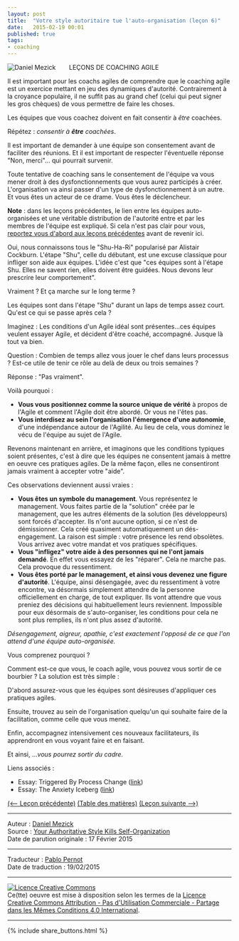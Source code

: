 ```yaml
---
layout: post
title:  "Votre style autoritaire tue l'auto-organisation (leçon 6)"
date:   2015-02-19 00:01
published: true
tags:
- coaching
---
```


<div align="left" style="float:left; padding-right:30px" >
  <img title="Daniel Mezick" src="{{ site.url }}assets/daniel_mezick/daniel-mezick-004.png" />
</div>
LEÇONS DE COACHING AGILE

Il est important pour les coachs agiles de comprendre que le coaching agile est un exercice mettant en jeu des dynamiques d'autorité. Contrairement à la croyance populaire, il ne suffit pas au grand chef (celui qui peut signer les gros chèques) de vous permettre de faire les choses.

Les équipes que vous coachez doivent en fait consentir à _être_ coachées.

Répétez : _consentir à **être** coachées_.

Il est important de demander à une équipe son consentement avant de faciliter des réunions. Et il est important de respecter l'éventuelle réponse "Non, merci"... qui pourrait survenir.

Toute tentative de coaching sans le consentement de l'équipe va vous mener droit à des dysfonctionnements que vous aurez participés à créer. L'organisation va ainsi passer d'un type de dysfonctionnement à un autre. Et vous êtes un acteur de ce drame. Vous êtes le déclencheur.

**Note** : dans les leçons précédentes, le lien entre les équipes auto-organisées et une véritable distribution de l'autorité entre et par les membres de l'équipe est expliqué. Si cela n'est pas clair pour vous, [reportez vous d'abord aux leçons précédentes](http://www.les-traducteurs-agiles.org/2015/02/19/lecons-de-coaching.html) avant de revenir ici.

Oui, nous connaissons tous le "Shu-Ha-Ri" popularisé par Alistair Cockburn. L'étape "Shu", celle du débutant, est une excuse classique pour infliger son aide aux équipes. L'idée c'est que "ces équipes sont à l'étape Shu. Elles ne savent rien, elles doivent être guidées. Nous devons leur prescrire leur comportement".

Vraiment ? Et ça marche sur le long terme ?

Les équipes sont dans l'étape "Shu" durant un laps de temps assez court. Qu'est ce qui se passe après cela ?

Imaginez : Les conditions d'un Agile idéal sont présentes...ces équipes veulent essayer Agile, et décident d'être coaché, accompagné. Jusque là tout va bien.

Question : Combien de temps allez vous jouer le chef dans leurs processus ? Est-ce utile de tenir ce rôle au delà de deux ou trois semaines ?

Réponse : "Pas vraiment".

Voilà pourquoi :

* **Vous vous positionnez comme la source unique de vérité** à propos de l'Agile et comment l'Agile doit être abordé. Or vous ne l'êtes pas.
* **Vous interdisez au sein l'organisation l'émergence d'une autonomie**, d'une indépendance autour de l'Agilité. Au lieu de cela, vous dominez le vécu de l'équipe au sujet de l'Agile.


Revenons maintenant en arrière, et imaginons que les conditions typiques soient présentes, c'est à dire que les équipes ne consentent jamais à mettre en oeuvre ces pratiques agiles. De la même façon, elles ne consentiront jamais vraiment à accepter votre "aide".

Ces observations deviennent aussi vraies :

* **Vous êtes un symbole du management**. Vous représentez le management. Vous faites partie de la "solution" créée par le management, que les autres éléments de la solution (les développeurs) sont forcés d'accepter. Ils n'ont aucune option, si ce n'est de démissionner. Cela créé quasiment automatiquement un dés-engagement. La raison est simple : votre présence les rend obsolètes. Vous arrivez avec votre mandat et vos pratiques spécifiques.
* **Vous "infligez" votre aide à des personnes qui ne l'ont jamais demandé**. En effet vous essayez de les "réparer". Cela ne marche pas. Cela provoque du ressentiment.
* **Vous êtes porté par le management, et ainsi vous devenez une figure d'autorité**. L'équipe, ainsi désengagée, avec du ressentiment à votre encontre, va désormais simplement attendre de la personne officiellement en charge, de tout expliquer. Ils vont attendre que vous preniez des décisions qui habituellement leurs reviennent. Impossible pour eux désormais de s'auto-organiser, les conditions pour cela ne sont plus remplies, ils n'ont plus assez d'autorité.

_Désengagement, aigreur, apathie, c'est exactement l'opposé de ce que l'on attend d'une équipe auto-organisée._

Vous comprenez pourquoi ?

Comment est-ce que vous, le coach agile, vous pouvez vous sortir de ce bourbier ? La solution est très simple :

D'abord assurez-vous que les équipes sont désireuses d'appliquer ces pratiques agiles.

Ensuite, trouvez au sein de l'organisation quelqu'un qui souhaite faire de la facilitation, comme celle que vous menez.

Enfin, accompagnez intensivement ces nouveaux facilitateurs, ils apprendront en vous voyant faire et en faisant.

Et ainsi, ..._vous pourrez sortir du cadre_.

Liens associés :

* Essay: Triggered By Process Change ([link](http://newtechusa.net/agile/triggered-by-process-change/))
* Essay: The Anxiety Iceberg ([link](http://newtechusa.net/agile/the-anxiety-iceberg/))


[(<-- Leçon précédente)](http://www.les-traducteurs-agiles.org/2015/02/18/l-autogestion-c-est-l-autorite-distribuee-par-consentement-lecon-5.html) [(Table des matières)](http://www.les-traducteurs-agiles.org/2015/02/19/lecons-de-coaching.html) [(Leçon suivante -->)](http://www.les-traducteurs-agiles.org/2015/02/20/invitez-a-la-facilitation-lecon-7.html)  

---
Auteur : [Daniel Mezick](https://twitter.com/DanielMezick)  
Source : [Your Authoritative Style Kills Self-Organization](http://newtechusa.net/agile/your-authoritative-style-kills-self-organization/)  
Date de parution originale : 17 Février 2015  

---
Traducteur : [Pablo Pernot](https://twitter.com/pablopernot)  
Date de traduction : 19/02/2015  

---

<a rel="license" href="http://creativecommons.org/licenses/by-nc-sa/4.0/"><img alt="Licence Creative Commons" style="border-width:0" src="http://i.creativecommons.org/l/by-nc-sa/4.0/88x31.png" /></a><br />Ce(tte) oeuvre est mise à disposition selon les termes de la <a rel="license" href="http://creativecommons.org/licenses/by-nc-sa/4.0/">Licence Creative Commons Attribution - Pas d'Utilisation Commerciale - Partage dans les Mêmes Conditions 4.0 International</a>.

---

{% include share_buttons.html %}
